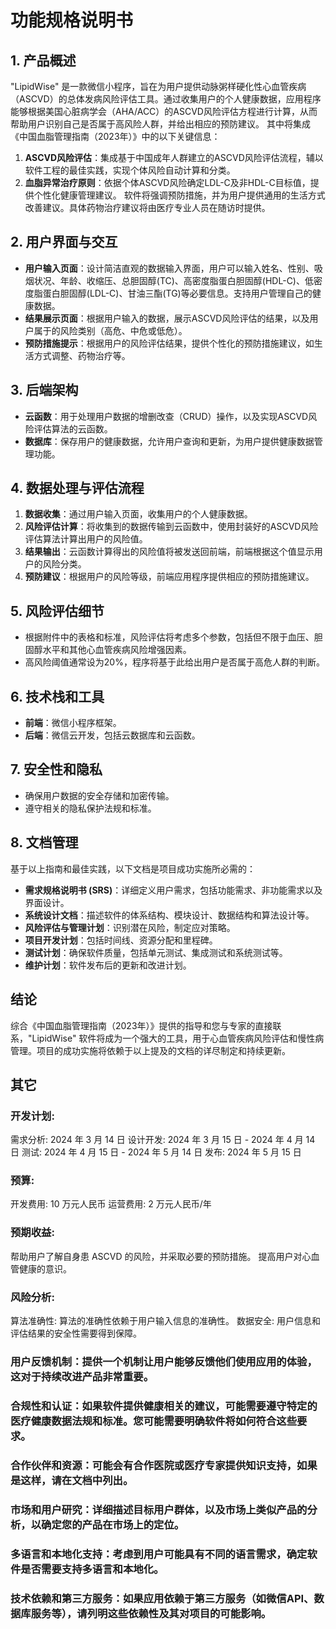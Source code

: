 
# 功能规格说明书

## 1. 产品概述

"LipidWise" 是一款微信小程序，旨在为用户提供动脉粥样硬化性心血管疾病（ASCVD）的总体发病风险评估工具。通过收集用户的个人健康数据，应用程序能够根据美国心脏病学会（AHA/ACC）的ASCVD风险评估方程进行计算，从而帮助用户识别自己是否属于高风险人群，并给出相应的预防建议。
其中将集成《中国血脂管理指南（2023年）》中的以下关键信息：
1. **ASCVD风险评估**：集成基于中国成年人群建立的ASCVD风险评估流程，辅以软件工程的最佳实践，实现个体风险自动计算和分类。
2. **血脂异常治疗原则**：依据个体ASCVD风险确定LDL-C及非HDL-C目标值，提供个性化健康管理建议。
软件将强调预防措施，并为用户提供通用的生活方式改善建议。具体药物治疗建议将由医疗专业人员在随访时提供。

## 2. 用户界面与交互

- **用户输入页面**：设计简洁直观的数据输入界面，用户可以输入姓名、性别、吸烟状况、年龄、收缩压、总胆固醇(TC)、高密度脂蛋白胆固醇(HDL-C)、低密度脂蛋白胆固醇(LDL-C)、甘油三酯(TG)等必要信息。支持用户管理自己的健康数据。
- **结果展示页面**：根据用户输入的数据，展示ASCVD风险评估的结果，以及用户属于的风险类别（高危、中危或低危）。
- **预防措施提示**：根据用户的风险评估结果，提供个性化的预防措施建议，如生活方式调整、药物治疗等。

## 3. 后端架构

- **云函数**：用于处理用户数据的增删改查（CRUD）操作，以及实现ASCVD风险评估算法的云函数。
- **数据库**：保存用户的健康数据，允许用户查询和更新，为用户提供健康数据管理功能。

## 4. 数据处理与评估流程

1. **数据收集**：通过用户输入页面，收集用户的个人健康数据。
2. **风险评估计算**：将收集到的数据传输到云函数中，使用封装好的ASCVD风险评估算法计算出用户的风险值。
3. **结果输出**：云函数计算得出的风险值将被发送回前端，前端根据这个值显示用户的风险分类。
4. **预防建议**：根据用户的风险等级，前端应用程序提供相应的预防措施建议。

## 5. 风险评估细节

- 根据附件中的表格和标准，风险评估将考虑多个参数，包括但不限于血压、胆固醇水平和其他心血管疾病风险增强因素。
- 高风险阈值通常设为20%，程序将基于此给出用户是否属于高危人群的判断。

## 6. 技术栈和工具

- **前端**：微信小程序框架。
- **后端**：微信云开发，包括云数据库和云函数。

## 7. 安全性和隐私

- 确保用户数据的安全存储和加密传输。
- 遵守相关的隐私保护法规和标准。

## 8. 文档管理

基于以上指南和最佳实践，以下文档是项目成功实施所必需的：

- **需求规格说明书 (SRS)**：详细定义用户需求，包括功能需求、非功能需求以及界面设计。
- **系统设计文档**：描述软件的体系结构、模块设计、数据结构和算法设计等。
- **风险评估与管理计划**：识别潜在风险，制定应对策略。
- **项目开发计划**：包括时间线、资源分配和里程碑。
- **测试计划**：确保软件质量，包括单元测试、集成测试和系统测试等。
- **维护计划**：软件发布后的更新和改进计划。

## 结论

综合《中国血脂管理指南（2023年）》提供的指导和您与专家的直接联系，"LipidWise" 软件将成为一个强大的工具，用于心血管疾病风险评估和慢性病管理。项目的成功实施将依赖于以上提及的文档的详尽制定和持续更新。

## 其它
### 开发计划:
需求分析: 2024 年 3 月 14 日
设计开发: 2024 年 3 月 15 日 - 2024 年 4 月 14 日
测试: 2024 年 4 月 15 日 - 2024 年 5 月 14 日
发布: 2024 年 5 月 15 日
### 预算:
开发费用: 10 万元人民币
运营费用: 2 万元人民币/年
### 预期收益:
帮助用户了解自身患 ASCVD 的风险，并采取必要的预防措施。
提高用户对心血管健康的意识。
### 风险分析:
算法准确性: 算法的准确性依赖于用户输入信息的准确性。
数据安全: 用户信息和评估结果的安全性需要得到保障。
### 用户反馈机制：提供一个机制让用户能够反馈他们使用应用的体验，这对于持续改进产品非常重要。
### 合规性和认证：如果软件提供健康相关的建议，可能需要遵守特定的医疗健康数据法规和标准。您可能需要明确软件将如何符合这些要求。
### 合作伙伴和资源：可能会有合作医院或医疗专家提供知识支持，如果是这样，请在文档中列出。
### 市场和用户研究：详细描述目标用户群体，以及市场上类似产品的分析，以确定您的产品在市场上的定位。
### 多语言和本地化支持：考虑到用户可能具有不同的语言需求，确定软件是否需要支持多语言和本地化。
### 技术依赖和第三方服务：如果应用依赖于第三方服务（如微信API、数据库服务等），请列明这些依赖性及其对项目的可能影响。